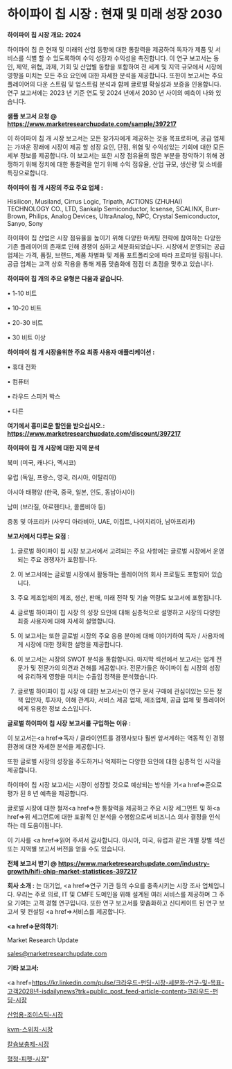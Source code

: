 # 하이파이 칩 시장 : 현재 및 미래 성장 2030

<strong>하이파이 칩 시장 개요: 2024</strong>

하이파이 칩 은 현재 및 미래의 산업 동향에 대한 통찰력을 제공하여 독자가 제품 및 서비스를 식별 할 수 있도록하여 수익 성장과 수익성을 촉진합니다. 이 연구 보고서는 동인, 제약, 위협, 과제, 기회 및 산업별 동향을 포함하여 전 세계 및 지역 규모에서 시장에 영향을 미치는 모든 주요 요인에 대한 자세한 분석을 제공합니다. 또한이 보고서는 주요 플레이어의 다운 스트림 및 업스트림 분석과 함께 글로벌 확실성과 보증을 인용합니다. 연구 보고서에는 2023 년 기준 연도 및 2024 년에서 2030 년 사이의 예측이 나와 있습니다.



<strong>샘플 보고서 요청 @ <a href=https://www.marketresearchupdate.com/sample/397217>https://www.marketresearchupdate.com/sample/397217</a></strong>

이 하이파이 칩 개 시장 보고서는 모든 참가자에게 제공하는 것을 목표로하며, 공급 업체는 가까운 장래에 시장이 제공 할 성장 요인, 단점, 위협 및 수익성있는 기회에 대한 모든 세부 정보를 제공합니다. 이 보고서는 또한 시장 점유율의 많은 부분을 장악하기 위해 경쟁하기 위해 정치에 대한 통찰력을 얻기 위해 수익 점유율, 산업 규모, 생산량 및 소비를 특징으로합니다.



<strong>하이파이 칩 개 시장의 주요 주요 업체 :</strong>

Hisilicon, Musiland, Cirrus Logic, Tripath, ACTIONS (ZHUHAI) TECHNOLOGY CO., LTD, Sankalp Semiconductor, Icsense, SCALINX, Burr-Brown, Philips, Analog Devices, UltraAnalog, NPC, Crystal Semiconductor, Sanyo, Sony

하이파이 칩 산업은 시장 점유율을 높이기 위해 다양한 마케팅 전략에 참여하는 다양한 기존 플레이어의 존재로 인해 경쟁이 심하고 세분화되었습니다. 시장에서 운영되는 공급 업체는 가격, 품질, 브랜드, 제품 차별화 및 제품 포트폴리오에 따라 프로파일 링됩니다. 공급 업체는 고객 상호 작용을 통해 제품 맞춤화에 점점 더 초점을 맞추고 있습니다.



<strong>하이파이 칩 개의 주요 유형은 다음과 같습니다.</strong>

• 1-10 비트

• 10-20 비트

• 20-30 비트

• 30 비트 이상



<strong>하이파이 칩 개 시장을위한 주요 최종 사용자 애플리케이션 :</strong>

• 휴대 전화

• 컴퓨터

• 라우드 스피커 박스

• 다른



<strong>여기에서 흥미로운 할인을 받으십시오.: <a href=https://www.marketresearchupdate.com/discount/397217>https://www.marketresearchupdate.com/discount/397217</a></strong>



<strong>하이파이 칩 개 시장에 대한 지역 분석</strong>

북미 (미국, 캐나다, 멕시코)

유럽 (독일, 프랑스, 영국, 러시아, 이탈리아)

아시아 태평양 (한국, 중국, 일본, 인도, 동남아시아)

남미 (브라질, 아르헨티나, 콜롬비아 등)

중동 및 아프리카 (사우디 아라비아, UAE, 이집트, 나이지리아, 남아프리카)



<strong>보고서에서 다루는 요점 :</strong>

1. 글로벌 하이파이 칩 시장 보고서에서 고려되는 주요 사항에는 글로벌 시장에서 운영되는 주요 경쟁자가 포함됩니다.

2. 이 보고서에는 글로벌 시장에서 활동하는 플레이어의 회사 프로필도 포함되어 있습니다.

3. 주요 제조업체의 제조, 생산, 판매, 미래 전략 및 기술 역량도 보고서에 포함됩니다.

4. 글로벌 하이파이 칩 시장 의 성장 요인에 대해 심층적으로 설명하고 시장의 다양한 최종 사용자에 대해 자세히 설명합니다.

5. 이 보고서는 또한 글로벌 시장의 주요 응용 분야에 대해 이야기하여 독자 / 사용자에게 시장에 대한 정확한 설명을 제공합니다.

6. 이 보고서는 시장의 SWOT 분석을 통합합니다. 마지막 섹션에서 보고서는 업계 전문가 및 전문가의 의견과 견해를 제공합니다. 전문가들은 하이파이 칩 시장의 성장에 유리하게 영향을 미치는 수출입 정책을 분석했습니다.

7. 글로벌 하이파이 칩 시장 에 대한 보고서는이 연구 문서 구매에 관심이있는 모든 정책 입안자, 투자자, 이해 관계자, 서비스 제공 업체, 제조업체, 공급 업체 및 플레이어에게 유용한 정보 소스입니다.



<strong>글로벌 하이파이 칩 시장 보고서를 구입하는 이유 :</strong>

이 보고서는<a href=>독자 / 클</a>라이언트를 경쟁사보다 훨씬 앞서게하는 역동적 인 경쟁 환경에 대한 자세한 분석을 제공합니다.

또한 글로벌 시장의 성장을 주도하거나 억제하는 다양한 요인에 대한 심층적 인 시각을 제공합니다.

하이파이 칩 시장 보고서는 시장이 성장할 것으로 예상되는 방식을 기<a href=>준으로</a> 평가 된 8 년 예측을 제공합니다.

글로벌 시장에 대한 철저<a href=>한 통찰력</a>을 제공하고 주요 시장 세그먼트 및 하<a href=>위 세그</a>먼트에 대한 포괄적 인 분석을 수행함으로써 비즈니스 의사 결정을 인식하는 데 도움이됩니다.

이 기사를 <a href=>읽어 주</a>셔서 감사합니다. 아시아, 미국, 유럽과 같은 개별 장별 섹션 또는 지역별 보고서 버전을 얻을 수도 있습니다.



<strong>전체 보고서 받기 @ <a href=https://www.marketresearchupdate.com/industry-growth/hifi-chip-market-statistices-397217>https://www.marketresearchupdate.com/industry-growth/hifi-chip-market-statistices-397217</a></strong>



<strong>회사 소개 :</strong>
는 대기업, <a href=>연구 기</a>관 등의 수요를 충족시키는 시장 조사 업체입니다. 우리는 주로 의료, IT 및 CMFE 도메인을 위해 설계된 여러 서비스를 제공하며 그 주요 기여는 고객 경험 연구입니다. 또한 연구 보고서를 맞춤화하고 신디케이트 된 연구 보고서 및 컨설팅 <a href=>서비</a>스를 제공합니다.



<strong><a href=>문의하기:</a></strong>

Market Research Update

sales@marketresearchupdate.com



<strong>기타 보고서:</strong>

<a href=https://kr.linkedin.com/pulse/크라우드-펀딩-시장-세분화-연구-및-목표-고객2028년-isdailynews?trk=public_post_feed-article-content>크라우드-펀딩-시장</a>

<a href=https://www.linkedin.com/pulse/산업용-조이스틱-시장-동향-및-성장-전망-survey-savvy-insights-360-analysis/>산업용-조이스틱-시장</a>

<a href=https://www.linkedin.com/pulse/kvm-스위치-시장-경쟁-분석-및-성장-잠재력-2029-analytics-alchemy-360-analysis-pxupf/>kvm-스위치-시장</a>

<a href=https://www.linkedin.com/pulse/칼슘보충제-시장-진입-전략-및-위험-평가2029년-survey-savvy-insights-360-analysis-at6af/>칼슘보충제-시장</a>

<a href=https://www.linkedin.com/pulse/혈청-피펫-시장-진입-전략-및-위험-평가2030년-survey-savvy-insights-360-analysis-ltjff/>혈청-피펫-시장</a>"

